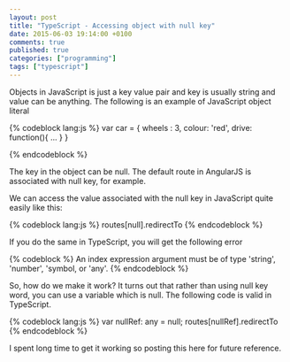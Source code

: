 ```yaml
---
layout: post
title: "TypeScript - Accessing object with null key"
date: 2015-06-03 19:14:00 +0100
comments: true
published: true
categories: ["programming"]
tags: ["typescript"]
---
```


<p>Objects in JavaScript is just a key value pair and key is usually string and value can be anything. The following is an example of JavaScript object literal</p><!-- more -->
{% codeblock lang:js %}
var car = {
    wheels : 3,
    colour: 'red',
    drive: function(){
    ...
    }
}
    
{% endcodeblock %}
<p>The key in the object can be null. The default route in AngularJS is associated with null key, for example.</p>
<p>We can access the value associated with the null key in JavaScript quite easily like this:</p>
{% codeblock lang:js %}
routes[null].redirectTo
{% endcodeblock %}
<p>If you do the same in TypeScript, you will get the following error</p>
{% codeblock %}
An index expression argument must be of type 'string', 'number', 'symbol, or 'any'.
{% endcodeblock %}
<p>So, how do we make it work? It turns out that rather than using null key word, you can use a variable which is null. The following code is valid in TypeScript.</p>
{% codeblock lang:js %}
var nullRef: any = null;
routes[nullRef].redirectTo
{% endcodeblock %}
<p>I spent long time to get it working so posting this here for future reference.</p>
